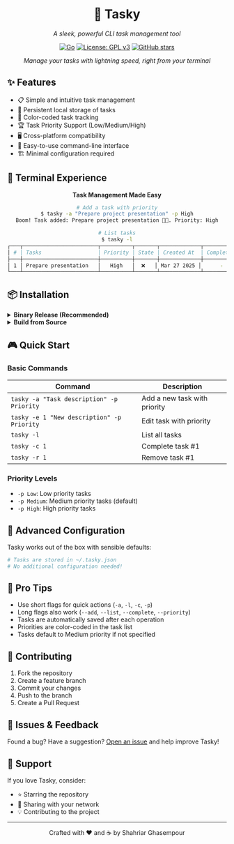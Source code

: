 <div align="center">

# 🚀 Tasky

*A sleek, powerful CLI task management tool*

[![Go](https://img.shields.io/badge/Go-%2300ADD8.svg?&style=for-the-badge&logo=go&logoColor=white)](https://golang.org/)
[![License: GPL v3](https://img.shields.io/badge/License-GPLv3-blue.svg?style=for-the-badge)](https://www.gnu.org/licenses/gpl-3.0)
[![GitHub stars](https://img.shields.io/github/stars/shahriaarrr/Tasky?style=for-the-badge)](https://github.com/shahriaarrr/Tasky/stargazers)

*Manage your tasks with lightning speed, right from your terminal*

</div>

## ✨ Features

- 📋 Simple and intuitive task management
- 💾 Persistent local storage of tasks
- 🌈 Color-coded task tracking
- 🏆 Task Priority Support (Low/Medium/High)
- 🖥️ Cross-platform compatibility
- 🚦 Easy-to-use command-line interface
- 🏗️ Minimal configuration required

## 📸 Terminal Experience

<div align="center">
  <p><strong>Task Management Made Easy</strong></p>
  
  ```bash
  # Add a task with priority
  $ tasky -a "Prepare project presentation" -p High
  Boom! Task added: Prepare project presentation 🤘➕. Priority: High

  # List tasks
  $ tasky -l
  ┌───┬────────────────────────┬──────────┬───────┬─────────────┬──────────────┐
  │ # │ Tasks                  │ Priority │ State │ Created At  │ Completed At │
  ├───┼────────────────────────┼──────────┼───────┼─────────────┼──────────────┤
  │ 1 │ Prepare presentation   │   High   │  ❌   │ Mar 27 2025 │      -       │
  └───┴────────────────────────┴──────────┴───────┴─────────────┴──────────────┘
  ```
</div>

## 📦 Installation

<details>
<summary><b>Binary Release (Recommended)</b></summary>

1. Visit [Releases](https://github.com/shahriaarrr/Tasky/releases)
2. Download the binary for your operating system
3. Add to your system PATH
</details>

<details>
<summary><b>Build from Source</b></summary>

```bash
# Clone the repository
git clone https://github.com/shahriaarrr/Tasky.git

# Navigate to project directory
cd Tasky

# Build the project
go build ./cli/tasky

# Optional: Install system-wide
go install ./cli/tasky
```
</details>

## 🎮 Quick Start

### Basic Commands

| Command | Description |
|---------|-------------|
| `tasky -a "Task description" -p Priority` | Add a new task with priority |
| `tasky -e 1 "New description" -p Priority` | Edit task with priority |
| `tasky -l` | List all tasks |
| `tasky -c 1` | Complete task #1 |
| `tasky -r 1` | Remove task #1 |

### Priority Levels
- `-p Low`: Low priority tasks
- `-p Medium`: Medium priority tasks (default)
- `-p High`: High priority tasks

## 🔧 Advanced Configuration

Tasky works out of the box with sensible defaults:

```bash
# Tasks are stored in ~/.tasky.json
# No additional configuration needed!
```

## 🌟 Pro Tips

- Use short flags for quick actions (`-a`, `-l`, `-c`, `-p`)
- Long flags also work (`--add`, `--list`, `--complete`, `--priority`)
- Tasks are automatically saved after each operation
- Priorities are color-coded in the task list
- Tasks default to Medium priority if not specified

## 🤝 Contributing

1. Fork the repository
2. Create a feature branch
3. Commit your changes
4. Push to the branch
5. Create a Pull Request

## 🐛 Issues & Feedback

Found a bug? Have a suggestion? 
[Open an issue](https://github.com/shahriaarrr/Tasky/issues) and help improve Tasky!

## 💖 Support

If you love Tasky, consider:
- ⭐ Starring the repository
- 📣 Sharing with your network
- 💡 Contributing to the project

---

<div align="center">
  <p>Crafted with ❤️ and ☕ by Shahriar Ghasempour</p>
</div>

